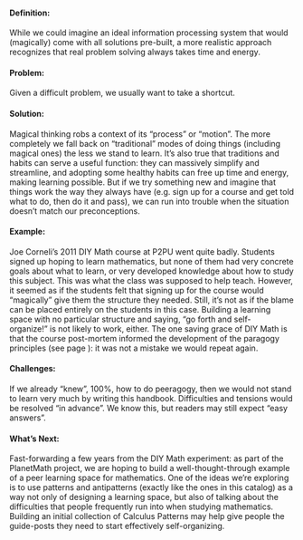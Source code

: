 ---
---
#### Definition:

While we could imagine an ideal information processing system that would
(magically) come with all solutions pre-built, a more realistic approach
recognizes that real problem solving always takes time and energy.

#### Problem:

Given a difficult problem, we usually want to take a shortcut.

#### Solution:

Magical thinking robs a context of its “process” or “motion”. The more
completely we fall back on “traditional” modes of doing things
(including magical ones) the less we stand to learn. It’s also true that
traditions and habits can serve a useful function: they can massively
simplify and streamline, and adopting some healthy habits can free up
time and energy, making learning possible. But if we try something new
and imagine that things work the way they always have (e.g. sign up for
a course and get told what to do, then do it and pass), we can run into
trouble when the situation doesn’t match our preconceptions.

#### Example:

Joe Corneli’s 2011 DIY Math course at P2PU went quite badly. Students
signed up hoping to learn mathematics, but none of them had very
concrete goals about what to learn, or very developed knowledge about
how to study this subject. This was what the class was supposed to help
teach. However, it seemed as if the students felt that signing up for
the course would “magically” give them the structure they needed. Still,
it’s not as if the blame can be placed entirely on the students in this
case. Building a learning space with no particular structure and saying,
“go forth and self-organize!” is not likely to work, either. The one
saving grace of DIY Math is that the course post-mortem informed the
development of the paragogy principles (see page ): it was not a mistake
we would repeat again.

#### Challenges:

If we already “knew”, 100%, how to do peeragogy, then we would not stand
to learn very much by writing this handbook. Difficulties and tensions
would be resolved “in advance”. We know this, but readers may still
expect “easy answers”.

#### What’s Next:

Fast-forwarding a few years from the DIY Math experiment: as part of the
PlanetMath project, we are hoping to build a well-thought-through
example of a peer learning space for mathematics. One of the ideas we’re
exploring is to use patterns and antipatterns (exactly like the ones in
this catalog) as a way not only of designing a learning space, but also
of talking about the difficulties that people frequently run into when
studying mathematics. Building an initial collection of Calculus
Patterns may help give people the guide-posts they need to start
effectively self-organizing.

